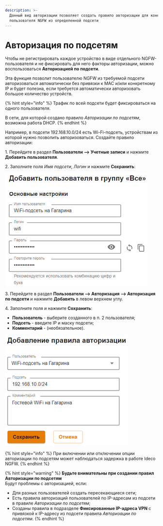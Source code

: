 ```yaml
---
description: >-
  Данный вид авторизации позволяет создать правило авторизации для конкретного
  пользователя NGFW из определенной подсети
---
```


# Авторизация по подсетям

Чтобы не регистрировать каждое устройство в виде отдельного NGFW-пользователя и не фиксировать для него факторы авторизации, можно воспользоваться **Авторизацией по подсети**.

Эта функция позволит пользователю NGFW из требуемой подсети авторизоваться автоматически без привязки к MAC и/или конкретному IP и будет полезна, если требуется автоматически авторизовать большое количество устройств.

{% hint style="info" %}
Трафик по всей подсети будет фиксироваться на одного пользователя.

В сети, для которой создано правило _Авторизации по подсетям_, возможна работа DHCP.
{% endhint %}

Например, в подсети 192.168.10.0/24 есть Wi-Fi-подсеть, устройствам из которой нужно позволить авторизоваться. Создайте правило авторизации:

1\. Перейдите в раздел **Пользователи –> Учетные записи** и нажмите **Добавить пользователя**.

2\. Заполните поля _Имя подсети_, _Логин_ и нажмите **Сохранить**:

![](/.gitbook/assets/tree11.png)

3\. Перейдите в раздел **Пользователи –> Авторизация –> Авторизация по подсети** и нажмите **Добавить** в левом верхнем углу.

4\. Заполните поля и нажмите **Сохранить**:

* **Пользователь** - выберите созданного в п. 2 пользователя;
* **Подсеть** - введите IP и маску подсети;
* **Комментарий** - (необязательное).

![](/.gitbook/assets/authorization2.png)

{% hint style="info" %}
При включении или отключении опции авторизации по подсетям может наблюдаться задержка в работе Ideco NGFW.
{% endhint %}

{% hint style="warning" %}
**Будьте внимательны при создании правил Авторизации по подсетям**\
Будут проблемы с авторизацией, если:

* Для разных пользователей создать пересекающиеся сети;
* Есть правила авторизаций пользователей по IP-адресам из подсети в правиле _Авторизации по подсетям_;
* Созданы правила в подразделе **Фиксированные IP-адреса VPN** с привязкой к IP-адресу из подсети правила _Авторизации по подсетям_.
{% endhint %}
